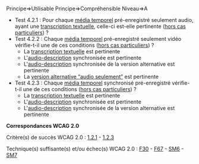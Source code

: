 Principe=>Utilisable
Principe=>Compréhensible
Niveau=>A

*   Test 4.2.1 : Pour chaque [média temporel](#mdia-temporel-type-son-vido-et-synchronis) pré-enregistré seulement audio, ayant une [transcription textuelle](#transcription-textuelle-media-temporel), celle-ci est-elle pertinente ([hors cas particuliers](#critres-41--42--43--45--47--49--411--413 "Cas particuliers pour le critère 4.2")) ?
*   Test 4.2.2 : Chaque [média temporel](#mdia-temporel-type-son-vido-et-synchronis) pré-enregistré seulement vidéo vérifie-t-il une de ces conditions ([hors cas particuliers](#critres-41--42--43--45--47--49--411--413 "Cas particuliers pour le critère 4.2")) ?
    *   La [transcription textuelle](#transcription-textuelle-media-temporel) est pertinente
    *   L'[audio-description](#audiodescription-synchronise-media-temporel) synchronisée est pertinente
    *   L'[audio-description](#audiodescription-synchronise-media-temporel) synchronisée de la version alternative est pertinente
    *   La [version alternative <q>audio seulement</q>](#version-alternative-audio-seulement) est pertinente
*   Test 4.2.3 : Chaque [média temporel](#mdia-temporel-type-son-vido-et-synchronis) synchronisé pré-enregistré vérifie-t-il une de ces conditions ([hors cas particuliers](#critres-41--42--43--45--47--49--411--413 "Cas particuliers pour le critère 4.2")) ?
    *   La [transcription textuelle](#transcription-textuelle-media-temporel) est pertinente
    *   L'[audio-description](#audiodescription-synchronise-media-temporel) synchronisée est pertinente
    *   L'[audio-description](#audiodescription-synchronise-media-temporel) synchronisée de la version alternative est pertinente

**Correspondances WCAG 2.0**

Critère(s) de succès WCAG 2.0 : [1.2.1](http://www.w3.org/Translations/WCAG20-fr/#media-equiv-av-only-alt) - [1.2.3](http://www.w3.org/Translations/WCAG20-fr/#media-equiv-audio-desc)

Technique(s) suffisante(s) et/ou échec(s) WCAG 2.0 : [F30](http://www.w3.org/TR/WCAG-TECHS/F30.html) - [F67](http://www.w3.org/TR/WCAG-TECHS/F67.html) - [SM6](http://www.w3.org/TR/WCAG-TECHS/SM6.html) - [SM7](http://www.w3.org/TR/WCAG-TECHS/SM7.html)
